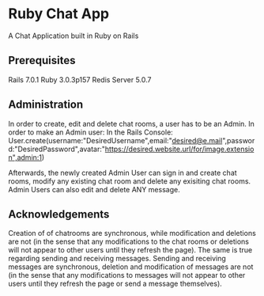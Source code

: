 # Ruby Chat App
A Chat Application built in Ruby on Rails

## Prerequisites
Rails 7.0.1
Ruby 3.0.3p157
Redis Server 5.0.7

## Administration
In order to create, edit and delete chat rooms, a user has to be an Admin.
In order to make an Admin user:
  In the Rails Console:
    User.create(username:"DesiredUsername",email:"desired@e.mail",password:"DesiredPassword",avatar:"https://desired.website.url/for/image.extension",admin:1)
    
Afterwards, the newly created Admin User can sign in and create chat rooms, modify any existing chat room and delete any exisiting chat rooms.
Admin Users can also edit and delete ANY message.

## Acknowledgements
Creation of of chatrooms are synchronous, while modification and deletions are not (in the sense that any modifications to the chat rooms or deletions will not appear to other users until they refresh the page).
The same is true regarding sending and receiving messages. Sending and receiving messages are synchronous, deletion and modification of messages are not (in the sense that any modifications to messages will not appear to other users until they refresh the page or send a message themselves).
